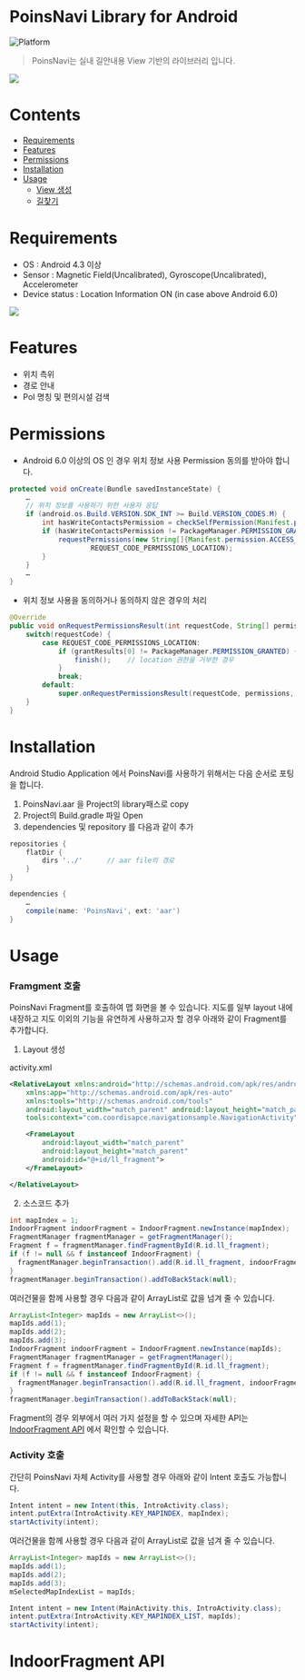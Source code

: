 # PoinsNavi Library for Android

![Platform](https://img.shields.io/badge/Platform-Android-lightgrey.svg)
> PoinsNavi는 실내 길안내용 View 기반의 라이브러리 입니다.

![](https://dl.dropboxusercontent.com/s/gy879vgco3rqn0u/android_main.png)

# Contents
* [Requirements](#requirements)
* [Features](#features)
* [Permissions](#permissions)
* [Installation](#installation)
* [Usage](#usage)
  * [View 생성](#view-생성)
  * [길찾기](#길찾기-swift)

# Requirements

* OS : Android 4.3 이상
* Sensor : Magnetic Field(Uncalibrated), Gyroscope(Uncalibrated), Accelerometer
* Device status : Location Information ON (in case above Android 6.0)

![](https://dl.dropboxusercontent.com/s/w4hezv4q6rpeodi/locationInfo.png)

# Features

* 위치 측위
* 경로 안내
* PoI 명칭 및 편의시설 검색

# Permissions

* Android 6.0 이상의 OS 인 경우 위치 정보 사용 Permission 동의를 받아야 합니다. 
```Java
protected void onCreate(Bundle savedInstanceState) {
	…
    // 위치 정보를 사용하기 위한 사용자 응답 
    if (android.os.Build.VERSION.SDK_INT >= Build.VERSION_CODES.M) {
        int hasWriteContactsPermission = checkSelfPermission(Manifest.permission.ACCESS_FINE_LOCATION);
        if (hasWriteContactsPermission != PackageManager.PERMISSION_GRANTED) {
            requestPermissions(new String[]{Manifest.permission.ACCESS_FINE_LOCATION},
                    REQUEST_CODE_PERMISSIONS_LOCATION);
        }
    }
    …
}
```

* 위치 정보 사용을 동의하거나 동의하지 않은 경우의 처리 
```java
@Override
public void onRequestPermissionsResult(int requestCode, String[] permissions, int[] grantResults) {
    switch(requestCode) {
        case REQUEST_CODE_PERMISSIONS_LOCATION:
            if (grantResults[0] != PackageManager.PERMISSION_GRANTED) {
                finish();    // location 권한을 거부한 경우
            }
            break;
        default:
            super.onRequestPermissionsResult(requestCode, permissions, grantResults);
    }
}
```

# Installation

Android Studio Application 에서 PoinsNavi를 사용하기 위해서는 다음 순서로 포팅을 합니다. 
1. PoinsNavi.aar 을 Project의 library패스로 copy 
2. Project의 Build.gradle 파일 Open 
3. dependencies 및 repository 를 다음과 같이 추가 
```gradle
repositories {
    flatDir {
        dirs '../'		// aar file의 경로 
    }
}

dependencies {
    …
    compile(name: 'PoinsNavi', ext: 'aar')
}
```

# Usage

### Framgment 호출

PoinsNavi Fragment를 호출하여 맵 화면을 볼 수 있습니다.
지도를 일부 layout 내에 내장하고 지도 이외의 기능을 유연하게 사용하고자 할 경우 아래와 같이 Fragment를 추가합니다. 
1. Layout 생성

activity.xml
```xml
<RelativeLayout xmlns:android="http://schemas.android.com/apk/res/android"
    xmlns:app="http://schemas.android.com/apk/res-auto"
    xmlns:tools="http://schemas.android.com/tools"
    android:layout_width="match_parent" android:layout_height="match_parent"
    tools:context="com.coordisapce.navigationsample.NavigationActivity">

    <FrameLayout
        android:layout_width="match_parent"
        android:layout_height="match_parent"
        android:id="@+id/ll_fragment">
    </FrameLayout>

</RelativeLayout>
```

2. 소스코드 추가

```java
int mapIndex = 1;
IndoorFragment indoorFragment = IndoorFragment.newInstance(mapIndex);
FragmentManager fragmentManager = getFragmentManager();
Fragment f = fragmentManager.findFragmentById(R.id.ll_fragment);
if (f != null && f instanceof IndoorFragment) {
  fragmentManager.beginTransaction().add(R.id.ll_fragment, indoorFragment).commit();
}
fragmentManager.beginTransaction().addToBackStack(null);
```

여러건물을 함께 사용할 경우 다음과 같이 ArrayList로 값을 넘겨 줄 수 있습니다.
```java
ArrayList<Integer> mapIds = new ArrayList<>();
mapIds.add(1);
mapIds.add(2);
mapIds.add(3);
IndoorFragment indoorFragment = IndoorFragment.newInstance(mapIds);
FragmentManager fragmentManager = getFragmentManager();
Fragment f = fragmentManager.findFragmentById(R.id.ll_fragment);
if (f != null && f instanceof IndoorFragment) {
  fragmentManager.beginTransaction().add(R.id.ll_fragment, indoorFragment).commit();
}
fragmentManager.beginTransaction().addToBackStack(null);
```

Fragment의 경우 외부에서 여러 가지 설정을 할 수 있으며 자세한 API는 [IndoorFragment API](#indoorfragment-api) 에서 확인할 수 있습니다. 

### Activity 호출

간단히 PoinsNavi 자체 Activity를 사용할 경우 아래와 같이 Intent 호출도 가능합니다.
```java
Intent intent = new Intent(this, IntroActivity.class);
intent.putExtra(IntroActivity.KEY_MAPINDEX, mapIndex);
startActivity(intent);
```

여러건물을 함께 사용할 경우 다음과 같이 ArrayList로 값을 넘겨 줄 수 있습니다.
```java
ArrayList<Integer> mapIds = new ArrayList<>();
mapIds.add(1);
mapIds.add(2);
mapIds.add(3);
mSelectedMapIndexList = mapIds;

Intent intent = new Intent(MainActivity.this, IntroActivity.class);
intent.putExtra(IntroActivity.KEY_MAPINDEX_LIST, mapIds);
startActivity(intent);
```

# IndoorFragment API

